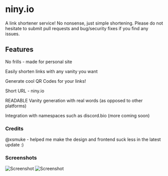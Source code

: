 # niny.io

A link shortener service! No nonsense, just simple shortening. Please do not
hesitate to submit pull requests and bug/security fixes if you find any issues.

## Features

No frills - made for personal site

Easily shorten links with any vanity you want

Generate cool QR Codes for your links!

Short URL - niny.io

READABLE Vanity generation with real words (as opposed to other platforms)

Integration with namespaces such as discord.bio (more coming soon)

### Credits

@xsmuke - helped me make the design and frontend suck less in the latest update
:)

### Screenshots

![Screenshot](https://cdn.glitch.com/a7e04da2-2c33-4944-b6a3-cd536c6424d9%2Febc21d03-26ea-44fe-95c3-1fe4d97fe6ad.image.png?v=1601320982637)
![Screenshot](https://media.discordapp.net/attachments/616250814490738701/760221172918124584/unknown.png?width=461&height=628)
